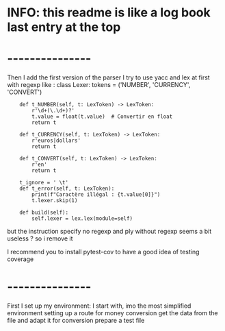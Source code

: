 # INFO: this readme is like a log book last entry at the top

# ---------------
Then I add the first version of the parser
I try to use yacc and lex at first with regexp
like :
    class Lexer:
        tokens = ('NUMBER', 'CURRENCY', 'CONVERT')

        def t_NUMBER(self, t: LexToken) -> LexToken:
            r'\d+(\.\d+)?'
            t.value = float(t.value)  # Convertir en float
            return t

        def t_CURRENCY(self, t: LexToken) -> LexToken:
            r'euros|dollars'
            return t

        def t_CONVERT(self, t: LexToken) -> LexToken:
            r'en'
            return t

        t_ignore = ' \t'
        def t_error(self, t: LexToken):
            print(f"Caractère illégal : {t.value[0]}")
            t.lexer.skip(1)

        def build(self):
            self.lexer = lex.lex(module=self)
but the instruction specify no regexp
and ply without regexp seems a bit useless ?
so i remove it

I recommend you to install pytest-cov to have a good idea
of testing coverage

# ---------------
First I set up my environment:
I start with, imo the most simplified environment
setting up a route for money conversion
get the data from the file and adapt it for conversion
prepare a test file

